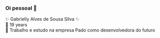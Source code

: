 ### Oi pessoal :dizzy:
:sparkles: Gabrielly Alves de Sousa Silva :sparkles:  
:dizzy: 19 years  
:dizzy: Trabalho e estudo na empresa Pado como desenvolvedora do futuro   

